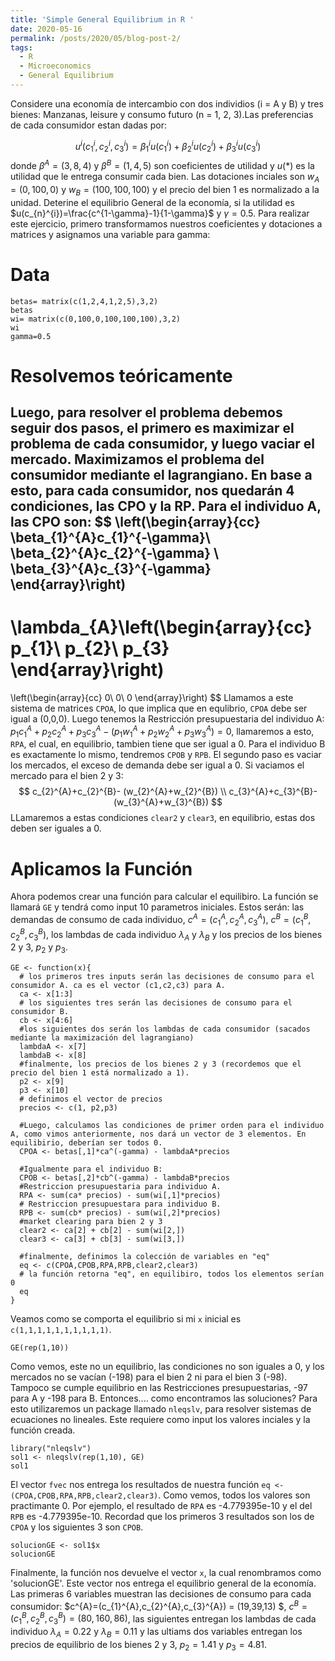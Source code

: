 ```yaml
---
title: 'Simple General Equilibrium in R '
date: 2020-05-16
permalink: /posts/2020/05/blog-post-2/
tags:
  - R
  - Microeconomics
  - General Equilibrium
---
```


Considere una economía de intercambio con dos individios (i = A y B) y tres bienes: Manzanas, leisure y consumo futuro (n = 1, 2, 3).Las preferencias de cada consumidor estan dadas por:

$$u^{i}(c_{1}^{i},c_{2}^{i},c_{3}^{i}) = \beta_{1}^{i}u(c_{1}^{i}) + \beta_{2}^{i}u(c_{2}^{i})+\beta_{3}^{i}u(c_{3}^{i})$$
donde $\beta^{A}=(3,8,4)$ y $\beta^{B}=(1,4,5)$ son coeficientes de utilidad y $u(*)$ es la utilidad que le entrega consumir cada bien. Las dotaciones inciales son $w_{A}=(0,100,0)$ y $w_{B}=(100,100,100)$ y el precio del bien 1 es normalizado a la unidad. Deterine el equilibrio General de la economía, si la utilidad es $u(c_{n}^{i})=\frac{c^{1-\gamma}-1}{1-\gamma}$ y $\gamma=0.5$.
Para realizar este ejercicio, primero transformamos nuestros coeficientes y dotaciones a matrices y asignamos una variable para gamma:
# Data
```{r matrices, echo=TRUE}
betas= matrix(c(1,2,4,1,2,5),3,2)
betas
wi= matrix(c(0,100,0,100,100,100),3,2)
wi
gamma=0.5
```
# Resolvemos teóricamente


Luego, para resolver el problema debemos seguir dos pasos, el primero es maximizar el problema de cada consumidor, y luego vaciar el mercado. Maximizamos el problema del consumidor mediante el lagrangiano. En base a esto, para cada consumidor, nos quedarán 4 condiciones, las CPO y la RP.
Para el individuo A, las CPO son:
$$
\left(\begin{array}{cc} 
 \beta_{1}^{A}c_{1}^{-\gamma}\\
\beta_{2}^{A}c_{2}^{-\gamma} \\
\beta_{3}^{A}c_{3}^{-\gamma}
\end{array}\right)
-
\lambda_{A}\left(\begin{array}{cc} 
p_{1}\\ 
p_{2}\\
p_{3}
\end{array}\right)
=
\left(\begin{array}{cc} 
0\\ 
0\\
0
\end{array}\right)
$$
Llamamos a este sistema de matrices `CPOA`, lo que implica que en equlibrio, `CPOA` debe ser igual a (0,0,0). Luego tenemos la Restricción presupuestaria del individuo A: $p_{1}c_{1}^{A}+p_{2}c_{2}^{A}+p_{3}c_{3}^{A}-(p_{1}w_{1}^{A}+p_{2}w_{2}^{A}+p_{3}w_{3}^{A})=0$, llamaremos a esto, `RPA`, el cual, en equilibrio, tambien tiene que ser igual a 0. Para el individuo B es exactamente lo mismo, tendremos `CPOB` y `RPB`.
El segundo paso es vaciar los mercados, el exceso de demanda debe ser igual a 0. Si vaciamos el mercado para el bien 2 y 3:
$$ c_{2}^{A}+c_{2}^{B}- (w_{2}^{A}+w_{2}^{B}) \\
c_{3}^{A}+c_{3}^{B}- (w_{3}^{A}+w_{3}^{B}) $$
LLamaremos a estas condiciones `clear2` y `clear3`, en equilibrio, estas dos deben ser iguales a 0.


# Aplicamos la Función


Ahora podemos crear una función para calcular el equilibiro. La función se llamará `GE` y tendrá como input 10 parametros iniciales. Estos serán: las demandas de consumo de cada individuo, $c^{A}=(c_{1}^{A},c_{2}^{A},c_{3}^{A})$, $c^{B}=(c_{1}^{B},c_{2}^{B},c_{3}^{B})$, los lambdas de cada individuo $\lambda_{A}$ y $\lambda_{B}$ y los precios de los bienes 2 y 3, $p_{2}$  y $p_{3}$.
```{r GE,echo=TRUE}
GE <- function(x){
  # los primeros tres inputs serán las decisiones de consumo para el consumidor A. ca es el vector (c1,c2,c3) para A.
  ca <- x[1:3]
  # los siguientes tres serán las decisiones de consumo para el consumidor B.
  cb <- x[4:6]
  #los siguientes dos serán los lambdas de cada consumidor (sacados mediante la maximización del lagrangiano)
  lambdaA <- x[7]
  lambdaB <- x[8]
  #finalmente, los precios de los bienes 2 y 3 (recordemos que el precio del bien 1 está normalizado a 1).
  p2 <- x[9]
  p3 <- x[10]
  # definimos el vector de precios
  precios <- c(1, p2,p3)
  
  #Luego, calculamos las condiciones de primer orden para el individuo A, como vimos anteriormente, nos dará un vector de 3 elementos. En equilibirio, deberían ser todos 0.
  CPOA <- betas[,1]*ca^(-gamma) - lambdaA*precios 
  
  #Igualmente para el individuo B:
  CPOB <- betas[,2]*cb^(-gamma) - lambdaB*precios
  #Restriccion presupuestaria para individuo A.
  RPA <- sum(ca* precios) - sum(wi[,1]*precios)
  # Restriccion presupuestara para individuo B.
  RPB <- sum(cb* precios) - sum(wi[,2]*precios)
  #market clearing para bien 2 y 3
  clear2 <- ca[2] + cb[2] - sum(wi[2,])
  clear3 <- ca[3] + cb[3] - sum(wi[3,])
  
  #finalmente, definimos la colección de variables en "eq"
  eq <- c(CPOA,CPOB,RPA,RPB,clear2,clear3)
  # la función retorna "eq", en equilibiro, todos los elementos serían 0 
  eq
}
```
Veamos como se comporta el equilibrio si mi `x` inicial es `c(1,1,1,1,1,1,1,1,1,1)`.
```{r eq1, echo=TRUE}
GE(rep(1,10))
```
Como vemos, este no un equilibrio, las condiciones no son iguales a 0, y los mercados no se vacían (-198) para el bien 2 ni para el bien 3 (-98). Tampoco se cumple equilibrio en las Restricciones presupuestarias, -97 para A y -198 para B. Entonces.... como encontramos las soluciones?
Para esto utilizaremos un package llamado `nleqslv`, para resolver sistemas de ecuaciones no lineales. Este requiere como input los valores inciales y la función creada.
```{r solving, echo=TRUE}
library("nleqslv")
sol1 <- nleqslv(rep(1,10), GE)
sol1
```
El vector `fvec` nos entrega los resultados de nuestra función `eq <-(CPOA,CPOB,RPA,RPB,clear2,clear3)`. Como vemos, todos los valores son practimante 0.  Por ejemplo, el resultado de `RPA` es -4.779395e-10 y el del `RPB` es -4.779395e-10. Recordad que los primeros 3 resultados son los de `CPOA` y los siguientes 3 son `CPOB`.
```{r x, echo=TRUE}
solucionGE <- sol1$x
solucionGE
```
Finalmente, la función nos devuelve  el vector `x`, la cual renombramos como 'solucionGE'. 
Este vector nos entrega el equilibrio general de la economía. Las primeras 6 variables muestran las decisiones de consumo para cada consumidor: $c^{A}=(c_{1}^{A},c_{2}^{A},c_{3}^{A}) = (19,39,13) $, $c^{B}=(c_{1}^{B},c_{2}^{B},c_{3}^{B})= (80, 160, 86)$, las siguientes entregan los lambdas de cada individuo $\lambda_{A}= 0.22$ y $\lambda_{B} = 0.11$ y las ultiams dos variables entregan los precios de equilibrio de los bienes 2 y 3, $p_{2}=  1.41$  y $p_{3}= 4.81$.

